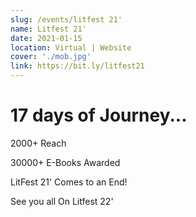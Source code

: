 ```yaml
---
slug: /events/litfest 21'
name: Litfest 21'
date: 2021-01-15
location: Virtual | Website
cover: './mob.jpg'
link: https://bit.ly/litfest21
---
```


# 17 days of Journey...

2000+ Reach

30000+ E-Books Awarded

LitFest 21' Comes to an End!

See you all On Litfest 22'